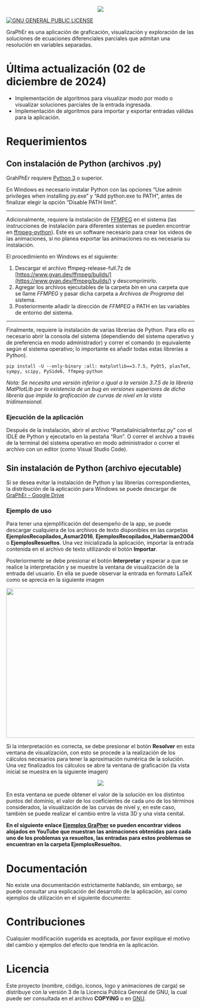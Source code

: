 <p align="center">
    <a href="https://github.com/LuisNavaFisBio/GraPhEr_Ecuaciones-Diferenciales-Parciales-Separables">
        <img src="https://github.com/LuisNavaFisBio/GraPhEr_Ecuaciones-Diferenciales-Parciales-Separables/blob/main/LogoPrincipal.png">
    </a>
</p>

[![GNU GENERAL PUBLIC LICENSE](https://www.gnu.org/graphics/gplv3-127x51.png?style=flat)](https://www.gnu.org/licenses/gpl-3.0.html#license-text)

GraPhEr es una aplicación de graficación, visualización y exploración de las soluciones de ecuaciones diferenciales parciales que admitan una resolución en variables separadas.

# Última actualización (02 de diciembre de 2024)

- Implementación de algoritmos para visualizar modo por modo o visualizar soluciones parciales de la entrada ingresada.
- Implementación de algoritmos para importar y exportar entradas válidas para la aplicación.

# Requerimientos

## Con instalación de Python (archivos .py)

GrahPhEr requiere [Python 3](https://www.python.org/downloads/) o superior. 

En Windows es necesario instalar Python con las opciones “Use admin privileges when installing py.exe” y “Add python.exe to PATH”, antes de finalizar elegir la opción “Disable PATH limit”.

---

Adicionalmente, requiere la instalación de [FFMPEG](https://ffmpeg.org/download.html) en el sistema (las instrucciones de instalación para diferentes sistemas se pueden encontrar en 
[ffmpeg-python](https://github.com/kkroening/ffmpeg-python)). Este es un software necesario para crear los videos de las animaciones, si no planea exportar las animaciones no es necesaria su instalación.

El procedimiento en Windows es el siguiente:
1. Descargar el archivo ffmpeg-release-full.7z de [https://www.gyan.dev/ffmpeg/builds/](https://www.gyan.dev/ffmpeg/builds/) y descomprimirlo.
2. Agregar los archivos ejecutables de la carpeta *bin* en una carpeta que se llame *FFMPEG* y pasar dicha carpeta a *Archivos de Programa* del sistema.
3. Posteriormente añadir la dirección de *FFMPEG* a PATH en las variables de entorno del sistema.

---

Finalmente, requiere la instalación de varias librerías de Python. Para ello es necesario abrir la consola del sistema (dependiendo del sistema operativo y de preferencia en modo administrador) y correr el comando (o equivalente según el sistema operativo; lo importante es añadir todas estas librerías a Python).

```
pip install -U --only-binary :all: matplotlib==3.7.5, PyQt5, plasTeX, sympy, scipy, PySide6, ffmpeg-python
```

*Nota: Se necesita una versión inferior o igual a la versión 3.7.5 de la librería MatPlotLib por la existencia de un bug en versiones superiores de dicha librería que impide la graficación de curvas de nivel en la vista tridimensional.*

### Ejecución de la aplicación

Después de la instalación, abrir el archivo “PantallaInicialInterfaz.py” con el IDLE de Python y ejecutarlo en la pestaña “Run”. O correr el archivo a través de la terminal del sistema operativo en modo administrador o correr el archivo con un editor (como Visual Studio Code).


## Sin instalación de Python (archivo ejecutable)

Si se desea evitar la instalación de Python y las librerías correspondientes, la distribución de la aplicación para Windows se puede descargar de [GraPhEr - Google Drive](https://drive.google.com/file/d/1I3vIstvLn2M7dMdNX2sPaJHzj-khZUCA)

### Ejemplo de uso

Para tener una ejemplificación del desempeño de la app, se puede descargar cualquiera de los archivos de texto disponibles en las carpetas **EjemplosRecopilados_Asmar2016**, **EjemplosRecopilados_Haberman2004** o **EjemplosResueltos**. Una vez inicializada la aplicación, importar la entrada contenida en el archivo de texto utilizando el botón **Importar**.

Posteriormente se debe presionar el botón **Interpretar** y esperar a que se realice la interpretación y se muestre la ventana de visualización de la entrada del usuario. En ella se puede observar la entrada en formato LaTeX como se aprecia en la siguiente imagen

<p align="center">
    <a>
        <img src="https://github.com/LuisNavaFisBio/GraPhEr_Ecuaciones-Diferenciales-Parciales-Separables/blob/main/EjemploInterpretacion.bmp" style="width: 950px; height: 400px;">
    </a>
</p>

Si la interpretación es correcta, se debe presionar el botón **Resolver** en esta ventana de visualización, con esto se procede a la realización de los cálculos necesarios para tener la aproximación numérica de la solución. Una vez finalizados los cálculos se abre la ventana de graficación (la vista inicial se muestra en la siguiente imagen)

<p align="center">
    <a>
        <img src="https://github.com/LuisNavaFisBio/GraPhEr_Ecuaciones-Diferenciales-Parciales-Separables/blob/main/EjemploVentanaGraficacion.png">
    </a>
</p>

En esta ventana se puede obtener el valor de la solución en los distintos puntos del dominio, el valor de los coeficientes de cada uno de los términos considerados, la visualización de las curvas de nivel y, en este caso, también se puede realizar el cambio entre la vista 3D y una vista cenital.

**En el siguiente enlace [Ejemplos GraPher](https://youtube.com/playlist?list=PLDXxCxAJtfBglyxTJl_z-5euuph1bhJEH&si=NSw4tSfEgUvtZpNV) se pueden encontrar videos alojados en YouTube que muestran las animaciones obtenidas para cada uno de los problemas ya resueltos, las entradas para estos problemas se encuentran en la carpeta EjemplosResueltos.**


# Documentación

No existe una documentación estrictamente hablando, sin embargo, se puede consultar una explicación del desarrollo de la aplicación, así como ejemplos de utilización en el siguiente documento:


# Contribuciones
Cualquier modificación sugerida es aceptada, por favor explique el motivo del cambio y ejemplos del efecto que tendría en la aplicación. 

# Licencia
Este proyecto (nombre, código, iconos, logo y animaciones de carga) se distribuye con la versión 3 de la Licencia Pública General de GNU, la cual puede ser consultada en el archivo **COPYING** o en [GNU](https://www.gnu.org/licenses/). 
